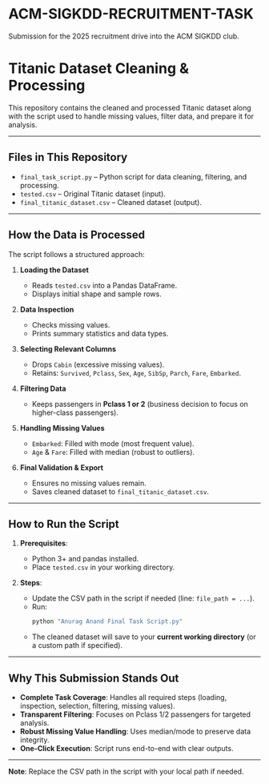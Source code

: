 # ACM-SIGKDD-RECRUITMENT-TASK
Submission for the 2025 recruitment drive into the ACM SIGKDD club.

# Titanic Dataset Cleaning & Processing

This repository contains the cleaned and processed Titanic dataset along with the script used to handle missing values, filter data, and prepare it for analysis.

---

## Files in This Repository
- `final_task_script.py` – Python script for data cleaning, filtering, and processing.
- `tested.csv` – Original Titanic dataset (input).
- `final_titanic_dataset.csv` – Cleaned dataset (output).

---

## How the Data is Processed
The script follows a structured approach:
1. **Loading the Dataset**  
   - Reads `tested.csv` into a Pandas DataFrame.  
   - Displays initial shape and sample rows.

2. **Data Inspection**  
   - Checks missing values.  
   - Prints summary statistics and data types.  

3. **Selecting Relevant Columns**  
   - Drops `Cabin` (excessive missing values).  
   - Retains: `Survived`, `Pclass`, `Sex`, `Age`, `SibSp`, `Parch`, `Fare`, `Embarked`.  

4. **Filtering Data**  
   - Keeps passengers in **Pclass 1 or 2** (business decision to focus on higher-class passengers).  

5. **Handling Missing Values**  
   - `Embarked`: Filled with mode (most frequent value).  
   - `Age` & `Fare`: Filled with median (robust to outliers).  

6. **Final Validation & Export**  
   - Ensures no missing values remain.  
   - Saves cleaned dataset to `final_titanic_dataset.csv`.  

---

## How to Run the Script
1. **Prerequisites**:  
   - Python 3+ and pandas installed.  
   - Place `tested.csv` in your working directory.  

2. **Steps**:  
   - Update the CSV path in the script if needed (line: `file_path = ...`).  
   - Run:  
     ```bash
     python "Anurag Anand Final Task Script.py"
     ```
   - The cleaned dataset will save to your **current working directory** (or a custom path if specified).  

---

## Why This Submission Stands Out
-  **Complete Task Coverage**: Handles all required steps (loading, inspection, selection, filtering, missing values).  
-  **Transparent Filtering**: Focuses on Pclass 1/2 passengers for targeted analysis.  
-  **Robust Missing Value Handling**: Uses median/mode to preserve data integrity.  
-  **One-Click Execution**: Script runs end-to-end with clear outputs.  

---

**Note**: Replace the CSV path in the script with your local path if needed.  
